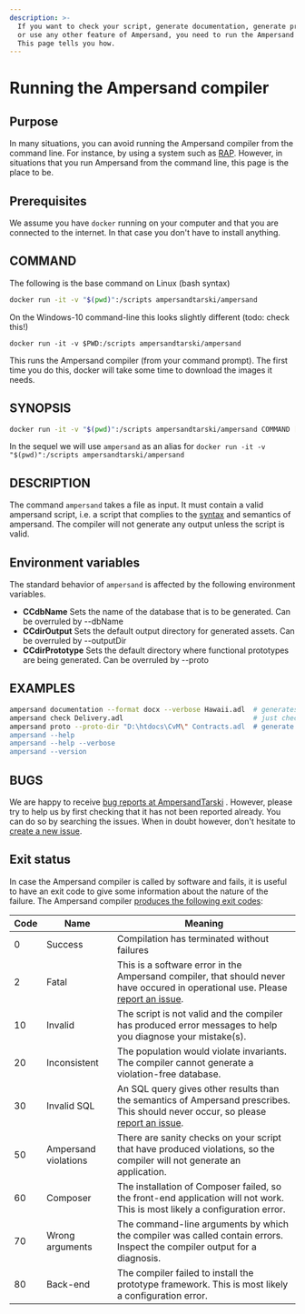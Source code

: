```yaml
---
description: >-
  If you want to check your script, generate documentation, generate prototypes
  or use any other feature of Ampersand, you need to run the Ampersand compiler.
  This page tells you how.
---
```


# Running the Ampersand compiler

## Purpose

In many situations, you can avoid running the Ampersand compiler from the command line. For instance, by using a system such as [RAP](https://rap.cs.ou.nl). However, in situations that you run Ampersand from the command line, this page is the place to be.&#x20;

## Prerequisites

We assume you have `docker` running on your computer and that you are connected to the internet. In that case you don't have to install anything.

## COMMAND

The following is the base command on Linux (bash syntax)

```bash
docker run -it -v "$(pwd)":/scripts ampersandtarski/ampersand
```

On the Windows-10 command-line this looks slightly different (todo: check this!)

```
docker run -it -v $PWD:/scripts ampersandtarski/ampersand
```

This runs the Ampersand compiler (from your command prompt). The first time you do this, docker will take some time to download the images it needs.

## SYNOPSIS

```bash
docker run -it -v "$(pwd)":/scripts ampersandtarski/ampersand COMMAND [OPTIONS] FILE
```

In the sequel we will use `ampersand` as an alias for `docker run -it -v "$(pwd)":/scripts ampersandtarski/ampersand`

## DESCRIPTION

The command `ampersand` takes a file as input. It must contain a valid ampersand script, i.e. a script that complies to the [syntax](../the-language-ampersand/syntactical-conventions/) and semantics of ampersand. The compiler will not generate any output unless the script is valid.

## Environment variables

The standard behavior of `ampersand` is affected by the following environment variables.

* **CCdbName**  Sets the name of the database that is to be generated. Can be overruled by --dbName
* **CCdirOutput** Sets the default output directory for generated assets. Can be overruled by --outputDir&#x20;
* **CCdirPrototype** Sets the default directory where functional prototypes are being generated. Can be overruled by --proto

## EXAMPLES

```bash
ampersand documentation --format docx --verbose Hawaii.adl  # generates a specification document for Hawaii.adl
ampersand check Delivery.adl                                # just check Delivery.adl for errors
ampersand proto --proto-dir "D:\htdocs\CvM\" Contracts.adl  # generate a prototype from Contracts.adl and write the application to the specified directory.
ampersand --help
ampersand --help --verbose
ampersand --version
```

## BUGS

We are happy to receive [bug reports at AmpersandTarski](https://github.com/AmpersandTarski/ampersand/issues) . However, please try to help us by first checking that it has not been reported already. You can do so by searching the issues. When in doubt however, don't hesitate to [create a new issue](https://github.com/AmpersandTarski/ampersand/issues).

## Exit status

In case the Ampersand compiler is called by software and fails, it is useful to have an exit code to give some information about the nature of the failure. The Ampersand compiler [produces the following exit codes](https://github.com/AmpersandTarski/Ampersand/blob/main/src/Ampersand/Basics/Exit.hs):

| Code | Name                 | Meaning                                                                                                                                                                                 |
| ---- | -------------------- | --------------------------------------------------------------------------------------------------------------------------------------------------------------------------------------- |
| 0    | Success              | Compilation has terminated without failures                                                                                                                                             |
| 2    | Fatal                | This is a software error in the Ampersand compiler, that should never have occured in operational use. Please [report an issue](https://github.com/AmpersandTarski/ampersand/issues).   |
| 10   | Invalid              | The script is not valid and the compiler has produced error messages to help you diagnose your mistake(s).                                                                              |
| 20   | Inconsistent         | The population would violate invariants. The compiler cannot generate a violation-free database.                                                                                        |
| 30   | Invalid SQL          | An SQL query gives other results than the semantics of Ampersand prescribes. This should never occur, so please [report an issue](https://github.com/AmpersandTarski/ampersand/issues). |
| 50   | Ampersand violations | There are sanity checks on your script that have produced violations, so the compiler will not generate an application.                                                                 |
| 60   | Composer             | The installation of Composer failed, so the front-end application will not work. This is most likely a configuration error.                                                             |
| 70   | Wrong arguments      | The command-line arguments by which the compiler was called contain errors. Inspect the compiler output for a diagnosis.                                                                |
| 80   | Back-end             | The compiler failed to install the prototype framework. This is most likely a configuration error.                                                                                      |
